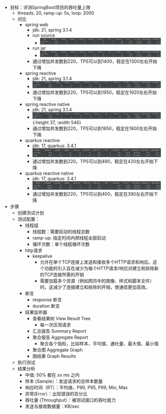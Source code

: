 - 目标：评测SpringBoot项目的吞吐量上限
	- threads: 20, ramp-up: 5s, loop: 2000
	- 对比
		- spring web
			- jdk: 21, spring 3.1.4
			- run source
				- ![image.png](../assets/image_1695800445396_0.png)
			- run jar
				- ![image.png](../assets/image_1695800355575_0.png)
			- 通过增加并发数到220，TPS可以到1400，稳定在1300左右开始下降
		- spring reactive
			- jdk: 21, spring 3.1.4
			- ![image.png](../assets/image_1695802117925_0.png)
			- 通过增加并发数到220，TPS可以到1950，稳定在1920左右开始下降
		- spring reactive native
			- jdk: 21, spring 3.1.4
			- ![image.png](../assets/image_1695805299233_0.png){:height 37, :width 546}
			- 通过增加并发数到220，TPS可以到1850，稳定在1800左右开始下降
		- quarkus reactive
			- jdk: 17, quarkus: 3.4.1
			- ![image.png](../assets/image_1696820308482_0.png)
			- 通过增加并发数到220，TPS可以到490，稳定在420左右开始下降
		- quarkus reactive native
			- jdk: 17, quarkus: 3.4.1
			- ![image.png](../assets/image_1696820895115_0.png)
			- 通过增加并发数到220，TPS可以到400，稳定在390左右开始下降
- 步骤
	- 创建测试计划
	- 测试配置：
		- 线程组
			- 线程数：需要启动的线程总数
			- ramp-up: 指定时间内把线程全部启动
			- 循环次数：单个线程循环次数
		- http请求
			- keepalive
				- 允许在单个TCP连接上发送和接收多个HTTP请求和响应。这个功能的引入旨在减少为每个HTTP请求/响应对建立和拆除新的TCP连接所需的开销
				- 需要加载多个资源（例如网页中的图像、样式和脚本文件）时。这减少了连接建立和拆除的开销，使通信更加高效。
		- 断言
			- response 断言
			- duration 断言
		- 结果监听器
			- 查看结果树 View Result Tree
				- 每一次压测请求
			- 汇总报告 Summary Report
			- 聚合报告 Aggregate Report
				- 聚合各个指标，比如样本、平均值、通吐量、最大值、最小值
			- 聚合图 Aggregate Graph
			- 图结果 Graph Results
	- 执行测试
	- 结果分析
		- 中值: 50% 都在 xx ms 之内
		- 样本 (Sample）：发送请求的总样本数量
		- 响应时间（RT）：平均値，P90, P95, P99, Min, Max
		- 异常(Error）：出现错误的百分比
		- 吞吐量 (Throughput）：被测试接口的吞吐能力
		- 发送与接收数据量：KB/sec